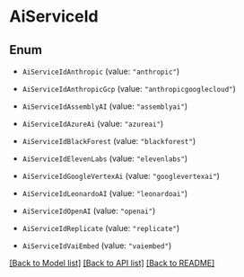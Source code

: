 # AiServiceId

## Enum


* `AiServiceIdAnthropic` (value: `"anthropic"`)

* `AiServiceIdAnthropicGcp` (value: `"anthropicgooglecloud"`)

* `AiServiceIdAssemblyAI` (value: `"assemblyai"`)

* `AiServiceIdAzureAi` (value: `"azureai"`)

* `AiServiceIdBlackForest` (value: `"blackforest"`)

* `AiServiceIdElevenLabs` (value: `"elevenlabs"`)

* `AiServiceIdGoogleVertexAi` (value: `"googlevertexai"`)

* `AiServiceIdLeonardoAI` (value: `"leonardoai"`)

* `AiServiceIdOpenAI` (value: `"openai"`)

* `AiServiceIdReplicate` (value: `"replicate"`)

* `AiServiceIdVaiEmbed` (value: `"vaiembed"`)


[[Back to Model list]](../README.md#documentation-for-models) [[Back to API list]](../README.md#documentation-for-api-endpoints) [[Back to README]](../README.md)


